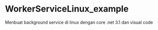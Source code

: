 # WorkerServiceLinux_example
Menbuat background service di linux dengan core .net 3.1 dan visual code
